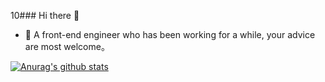 10### Hi there 👋

<!--
**zh-D/zh-D** is a ✨ _special_ ✨ repository because its `README.md` (this file) appears on your GitHub profile.

Here are some ideas to get you started:

- 🔭 I’m currently working on ...
- 🌱 I’m currently learning ...
- 👯 I’m looking to collaborate on ...
- 🤔 I’m looking for help with ...
- 💬 Ask me about ...
- 📫 How to reach me: ...
- 😄 Pronouns: ...
- ⚡ Fun fact: ...
  -->
- 🔭 A front-end engineer who has been working for a while, your advice are most welcome。

[![Anurag's github stats](https://github-readme-stats.vercel.app/api?username=zh-D)](https://github.com/anuraghazra/github-readme-stats)
